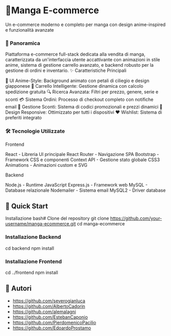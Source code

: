 # 🌸Manga E-commerce
Un e-commerce moderno e completo per manga con design anime-inspired e funzionalità avanzate

### 🚀 Panoramica
Piattaforma e-commerce full-stack dedicata alla vendita di manga, caratterizzata da un'interfaccia utente accattivante con animazioni in stile anime, sistema di gestione carrello avanzato, e backend robusto per la gestione di ordini e inventario.
✨ Caratteristiche Principali

🎨 UI Anime-Style: Background animato con petali di ciliegio e design giapponese
🛒 Carrello Intelligente: Gestione dinamica con calcolo spedizione gratuita
🔍 Ricerca Avanzata: Filtri per prezzo, genere, serie e sconti
💳 Sistema Ordini: Processo di checkout completo con notifiche email
💸 Gestione Sconti: Sistema di codici promozionali e prezzi dinamici
📱 Design Responsive: Ottimizzato per tutti i dispositivi
❤️ Wishlist: Sistema di preferiti integrato

### 🛠️ Tecnologie Utilizzate
Frontend

React - Libreria UI principale
React Router - Navigazione SPA
Bootstrap - Framework CSS e componenti
Context API - Gestione stato globale
CSS3 Animations - Animazioni custom e SVG

Backend

Node.js - Runtime JavaScript
Express.js - Framework web
MySQL - Database relazionale
Nodemailer - Sistema email
MySQL2 - Driver database

## 🚀 Quick Start
Installazione
bash# Clone del repository
git clone https://github.com/your-username/manga-ecommerce.git
cd manga-ecommerce

### Installazione Backend
cd backend
npm install

### Installazione Frontend
cd ../frontend
npm install

## 👥 Autori

- https://github.com/severogianluca
- https://github.com/AlbertoCadorin
- https://github.com/alemalagni
- https://github.com/EstebanCaponio
- https://github.com/PierdomenicoPacilio
- https://github.com/EdoardoProstamo